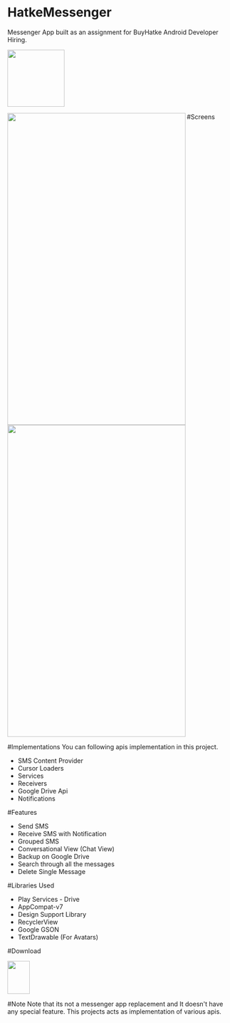 # HatkeMessenger
Messenger App built as an assignment for BuyHatke Android Developer Hiring.

<img src="https://github.com/webianks/HatkeMessenger/blob/master/screens/ic_launcher.png" height="128" width="128" >

#Screens
<img src="https://github.com/webianks/HatkeMessenger/blob/master/screens/screen1.png" align="left" height="700" width="400" >
<img src="https://github.com/webianks/HatkeMessenger/blob/master/screens/screen2.png"  height="700" width="400" >

#Implementations
You can following apis implementation in this project.

<ul>
<li>SMS Content Provider</li>
<li>Cursor Loaders</li>
<li>Services</li>
<li>Receivers</li>
<li>Google Drive Api</li>
<li>Notifications </li>
</ul>

#Features

<ul>
<li>Send SMS</li>
<li>Receive SMS with Notification</li>
<li>Grouped SMS</li>
<li>Conversational View (Chat View)</li>
<li>Backup on Google Drive</li>
<li>Search through all the messages </li>
<li>Delete Single Message</li>
</ul>

#Libraries Used

<ul>
<li>Play Services - Drive</li>
<li>AppCompat-v7</li>
<li>Design Support Library</li>
<li>RecyclerView</li>
<li>Google GSON</li>
<li>TextDrawable (For Avatars)</li>
</ul>


#Download

<a href="https://drive.google.com/open?id=0B2iJjTDJnXrWcFNaeXNTSXlGU3c"><img src="https://github.com/webianks/HatkeMessenger/blob/master/screens/download.png" height="74" width="50"></a>


#Note
Note that its not a messenger app replacement and It doesn't have any special feature. This projects acts as implementation of various apis.
